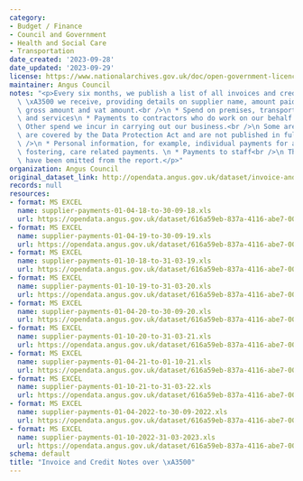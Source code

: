 ```yaml
---
category:
- Budget / Finance
- Council and Government
- Health and Social Care
- Transportation
date_created: '2023-09-28'
date_updated: '2023-09-29'
license: https://www.nationalarchives.gov.uk/doc/open-government-licence/version/3/
maintainer: Angus Council
notes: "<p>Every six months, we publish a list of all invoices and credit notes over\
  \ \xA3500 we receive, providing details on supplier name, amount paid, invoice reference,\
  \ gross amount and vat amount.<br />\n * Spend on premises, transport and supplies\
  \ and services\n * Payments to contractors who do work on our behalf.<br />\n *\
  \ Other spend we incur in carrying out our business.<br />\n Some areas of spend\
  \ are covered by the Data Protection Act and are not published in full.  This includes:<br\
  \ />\n * Personal information, for example, individual payments for adoption and\
  \ fostering, care related payments. \n * Payments to staff<br />\n These entries\
  \ have been omitted from the report.</p>"
organization: Angus Council
original_dataset_link: http://opendata.angus.gov.uk/dataset/invoice-and-credit-notes-over-f500
records: null
resources:
- format: MS EXCEL
  name: supplier-payments-01-04-18-to-30-09-18.xls
  url: https://opendata.angus.gov.uk/dataset/616a59eb-837a-4116-abe7-00d82d2e4b34/resource/c2a4924f-7145-40a5-9a70-49cde335e905/download/supplier-payments-01-04-18-to-30-09-18.xls
- format: MS EXCEL
  name: supplier-payments-01-04-19-to-30-09-19.xls
  url: https://opendata.angus.gov.uk/dataset/616a59eb-837a-4116-abe7-00d82d2e4b34/resource/740cabae-f47b-48be-a482-c7032f1c36d4/download/supplier-payments-01-04-19-to-30-09-19.xls
- format: MS EXCEL
  name: supplier-payments-01-10-18-to-31-03-19.xls
  url: https://opendata.angus.gov.uk/dataset/616a59eb-837a-4116-abe7-00d82d2e4b34/resource/9cb54a31-daeb-4356-ad66-b59b24f9e56d/download/supplier-payments-01-10-18-to-31-03-19.xls
- format: MS EXCEL
  name: supplier-payments-01-10-19-to-31-03-20.xls
  url: https://opendata.angus.gov.uk/dataset/616a59eb-837a-4116-abe7-00d82d2e4b34/resource/cc97a0dd-1857-43f7-be30-7d58e805661b/download/supplier-payments-01-10-19-to-31-03-20.xls
- format: MS EXCEL
  name: supplier-payments-01-04-20-to-30-09-20.xls
  url: https://opendata.angus.gov.uk/dataset/616a59eb-837a-4116-abe7-00d82d2e4b34/resource/9f5f5a89-1691-4db0-937b-c7d2d5d9a94f/download/supplier-payments-01-04-20-to-30-09-20.xls
- format: MS EXCEL
  name: supplier-payments-01-10-20-to-31-03-21.xls
  url: https://opendata.angus.gov.uk/dataset/616a59eb-837a-4116-abe7-00d82d2e4b34/resource/b877c524-ce24-4b56-97da-ffbe15724d09/download/supplier-payments-01-10-20-to-31-03-21.xls
- format: MS EXCEL
  name: supplier-payments-01-04-21-to-01-10-21.xls
  url: https://opendata.angus.gov.uk/dataset/616a59eb-837a-4116-abe7-00d82d2e4b34/resource/c369cb98-a7ec-4acb-a0a4-9b0cbe5bcf80/download/supplier-payments-01-04-21-to-01-10-21.xls
- format: MS EXCEL
  name: supplier-payments-01-10-21-to-31-03-22.xls
  url: https://opendata.angus.gov.uk/dataset/616a59eb-837a-4116-abe7-00d82d2e4b34/resource/e2e1c1be-8980-49b5-b6fb-d2350ee1c9e6/download/supplier-payments-01-10-21-to-31-03-22.xls
- format: MS EXCEL
  name: supplier-payments-01-04-2022-to-30-09-2022.xls
  url: https://opendata.angus.gov.uk/dataset/616a59eb-837a-4116-abe7-00d82d2e4b34/resource/5253295f-3a3d-4b58-8342-f860a1d2ffb5/download/supplier-payments-01-04-2022-to-30-09-2022.xls
- format: MS EXCEL
  name: supplier-payments-01-10-2022-31-03-2023.xls
  url: https://opendata.angus.gov.uk/dataset/616a59eb-837a-4116-abe7-00d82d2e4b34/resource/99e08fa6-91f7-454e-9ce0-a0447f171f7f/download/supplier-payments-01-10-2022-31-03-2023.xls
schema: default
title: "Invoice and Credit Notes over \xA3500"
---
```

